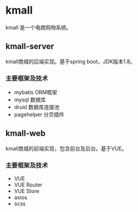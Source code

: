 # kmall

kmall 是一个电商购物系统。

## kmall-server
kmall商城的后端实现。基于spring boot，JDK版本1.8。
### 主要框架及技术
- mybatis ORM框架
- mysql 数据库
- druid 数据库连接池
- pagehelper 分页插件

## kmall-web
kmall商城的前端实现，包含前台及后台。基于VUE。
### 主要框架及技术
- VUE
- VUE Router
- VUE Store
- axios
- scss

